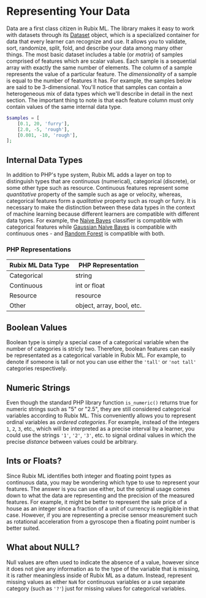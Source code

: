 # Representing Your Data
Data are a first class citizen in Rubix ML. The library makes it easy to work with datasets through its [Dataset](./datasets/api.md) object, which is a specialized container for data that every learner can recognize and use. It allows you to validate, sort, randomize, split, fold, and describe your data among many other things. The most basic dataset includes a table (or *matrix*) of samples comprised of features which are scalar values. Each sample is a sequential array with exactly the same number of elements. The column of a sample represents the value of a particular feature. The *dimensionality* of a sample is equal to the number of features it has. For example, the samples below are said to be 3-dimensional. You'll notice that samples can contain a heterogeneous mix of data types which we'll describe in detail in the next section. The important thing to note is that each feature column must only contain values of the same internal data type.

```php
$samples = [
    [0.1, 20, 'furry'],
    [2.0, -5, 'rough'],
    [0.001, -10, 'rough'],
];
```

## Internal Data Types
In addition to PHP's type system, Rubix ML adds a layer on top to distinguish types that are continuous (numerical), categorical (discrete), or some other type such as resource. Continuous features represent some *quantitative* property of the sample such as age or velocity, whereas, categorical features form a *qualitative* property such as rough or furry. It is necessary to make the distinction between these data types in the context of machine learning because different learners are compatible with different data types. For example, the [Naive Bayes](./classifiers/naive-bayes.md) classifier is compatible with categorical features while [Gaussian Naive Bayes](./classifiers/gaussian-naive-bayes.md) is compatible with continuous ones - and [Random Forest](./classifiers/random-forest.md) is compatible with both.

### PHP Representations
| Rubix ML Data Type | PHP Representation |
|---|---|
| Categorical | string |
| Continuous | int or float |
| Resource | resource |
| Other | object, array, bool, etc. |

## Boolean Values
Boolean type is simply a special case of a categorical variable when the number of categories is stricly two. Therefore, boolean features can easily be representated as a categorical variable in Rubix ML. For example, to denote if someone is tall or not you can use either the `'tall'` or `'not tall'` categories respectively.

## Numeric Strings
Even though the standard PHP library function `is_numeric()` returns true for numeric strings such as "5" or "2.5", they are still considered categorical variables according to Rubix ML. This conveniently allows you to represent ordinal variables as *ordered categories*. For example, instead of the integers `1`, `2`, `3`, etc., which will be interpreted as a precise interval by a learner, you could use the strings `'1'`, `'2'`, `'3'`, etc. to signal ordinal values in which the precise *distance* between values could be arbitrary.

## Ints or Floats?
Since Rubix ML identifies both integer and floating point types as continuous data, you may be wondering which type to use to represent your features. The answer is you can use either, but the optimal usage comes down to what the data are representing and the precision of the measured features. For example, it might be better to represent the sale price of a house as an integer since a fraction of a unit of currency is negligible in that case. However, if you are representing a precise sensor measurement such as rotational acceleration from a gyroscope then a floating point number is better suited.

## What about NULL?
Null values are often used to indicate the absence of a value, however since it does not give any information as to the type of the variable that is missing, it is rather meaningless inside of Rubix ML as a datum. Instead, represent missing values as either `NaN` for continuous variables or a use separate category (such as `'?'`) just for missing values for categorical variables.